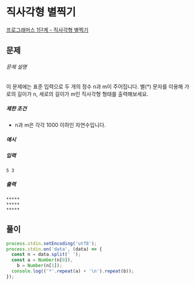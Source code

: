 # 직사각형 별찍기

[프로그래머스 1단계 - 직사각형 별찍기](https://school.programmers.co.kr/learn/courses/30/lessons/12969)

## 문제

###### 문제 설명

이 문제에는 표준 입력으로 두 개의 정수 n과 m이 주어집니다.
별(\*) 문자를 이용해 가로의 길이가 n, 세로의 길이가 m인 직사각형 형태를 출력해보세요.

##### 제한 조건

- n과 m은 각각 1000 이하인 자연수입니다.

##### 예시

##### 입력

```
5 3
```

##### 출력

```
*****
*****
*****
```

## 풀이

```javascript
process.stdin.setEncoding('utf8');
process.stdin.on('data', (data) => {
  const n = data.split(' ');
  const a = Number(n[0]),
    b = Number(n[1]);
  console.log(('*'.repeat(a) + '\n').repeat(b));
});
```
